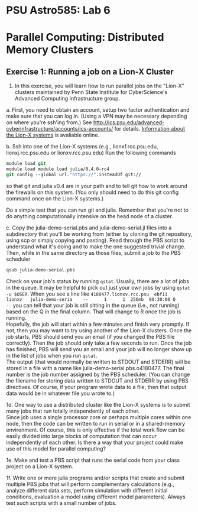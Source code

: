 # PSU Astro585:  Lab 6  
# Parallel Computing:  Distributed Memory Clusters

## Exercise 1: Running a job on a Lion-X Cluster

1.  In this exercise, you will learn how to run parallel jobs on the "Lion-X" clusters maintained by Penn State Institute for CyberScience's Advanced Computing Infrastructure group.  

a.  First, you need to obtain an account, setup two factor authentication and make sure that you can log in. (Using a VPN may be necessary depending on where you're ssh'ing from.)  See http://ics.psu.edu/advanced-cyberinfrastructure/accounts/ics-accounts/ for details.
[Information about the Lion-X systems](https://ics.psu.edu/advanced-cyberinfrastructure/support/tutorials/lion-x-manual/) is avaliable online.

b.  Ssh into one of the Lion-X systems (e.g., lionxf.rcc.psu.edu, lionxj.rcc.psu.edu or lionxv.rcc.psu.edu)
Run the following commands
```tcsh
module load git            
module load module load julia/0.4.0-rc4
git config --global url."https://".insteadOf git://
```
so that git and julia v0.4 are in your path and to tell git how to work around the firewalls on this system.  (You only should need to do this git config command once on the Lion-X systems.)  

Do a simple test that you can run git and julia.  Remember that you're not to do anything computationally intensive on the head node of a cluster.  

c.  Copy the julia-demo-serial.pbs and julia-demo-serial.jl files into a subdirectory that you'll be working from (either by cloning the git repository, using scp or simply copying and pasting).  Read through the PBS script to understand what it's doing and to make the one suggested trivial change.  Then, while in the same directory as those files,  submit a job to the PBS scheduler
```tcsh
qsub julia-demo-serial.pbs
```
Check on your job's status by running `qstat`.  Usually, there are a lot of jobs in the queue.  It may be helpful to pick out just your own jobs by using `qstat -u $USER`.  When you see a line like
`
4180477.lionxv.rcc.psu  ebf11       lionxv   julia-demo-seria    --      1      1  256mb  00:30:00 Q       --
`
you can tell that your job is still sitting in the queue (i.e., not running) based on the Q in the final column.  That will change to R once the job is running.  
Hopefully, the job will start within a few minutes and finish very promptly.  If not, then you may want to try using another of the Lion-X clusters.
Once the job starts, PBS should send you an email (if you changed the PBS file correctly).  Then the job should only take a few seconds to run.  Once the job has finished, PBS will send you an email and your job will no longer show up in the list of jobs when you run `qstat`.  
The output (that would normally be written to STDOUT and STDERR) will be stored in a file with a name like julia-demo-serial.pbs.o4180477.  The final number is the job number assigned by the PBS scheduler.  (You can change the filename for storing data written to STDOUT and STDERR by using PBS directives.  Of course, if your program wrote  data to a file, then that output data would be in whatever file you wrote to.)
  

1d.  One way to use a distributed cluster like the Lion-X systems is to submit many jobs that run totally independently of each other.  
Since job uses a single processor core or perhaps multiple cores within one node, then the code can be written to run in serial or in a shared-memory environment.  Of course, this is only effective if the total work flow can be easily divided into large blocks of computation that can occur independently of each other.  Is there a way that your project could make use of this model for parallel computing?  

1e.  Make and test a PBS script that runs the serial code from your class project on a Lion-X system.  

1f.  Write one or more julia programs and/or scripts that create and submit multiple PBS jobs that will perform complementary calculations (e.g., analyze different data sets, perform simulation with different initial conditions, evaluation a model using different model parameters).  Always test such scripts with a small number of jobs.


